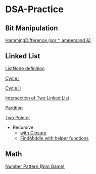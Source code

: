 # DSA-Practice

## Bit Manipulation

[HammingDifference (xor ^, ampersand &)](https://github.com/Agarrovi1/DSA-Practice/blob/master/Bit%20Manipulation/HammingDifference)

## Linked List

[ListNode definition](https://github.com/Agarrovi1/DSA-Practice/blob/master/LinkedList/ListNode)

[Cycle I](https://github.com/Agarrovi1/DSA-Practice/blob/master/LinkedList/Cycle%20I)

[Cycle II](https://github.com/Agarrovi1/DSA-Practice/blob/master/LinkedList/Cycle%20II)

[Intersection of Two Linked List](https://github.com/Agarrovi1/DSA-Practice/blob/master/LinkedList/Intersection%20Of%20Two%20LinkedList)

[Partition](https://github.com/Agarrovi1/DSA-Practice/blob/master/LinkedList/Partition%20Linked%20List)

[Two Pointer](https://github.com/Agarrovi1/DSA-Practice/blob/master/LinkedList/Two%20Pointer)

* Recursive
  * [with Closure](https://github.com/Agarrovi1/DSA-Practice/blob/master/LinkedList/Recursive/Recursive%20with%20closure)
  * [FindMiddle with helper functions](https://github.com/Agarrovi1/DSA-Practice/blob/master/LinkedList/Recursive/FindMiddle%20with%20helper%20functions)

## Math

[Number Pattern (Nim Game)](https://github.com/Agarrovi1/DSA-Practice/blob/master/Math/Number%20Patterns%20(Nim%20Game))
